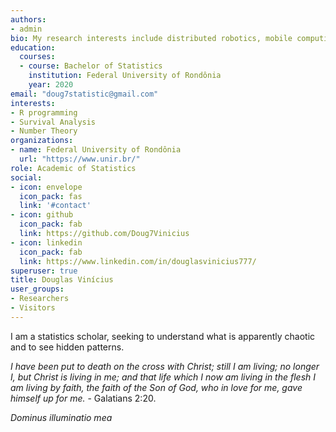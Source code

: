 ```yaml
---
authors:
- admin
bio: My research interests include distributed robotics, mobile computing and programmable matter.
education:
  courses:
  - course: Bachelor of Statistics
    institution: Federal University of Rondônia
    year: 2020
email: "doug7statistic@gmail.com"
interests:
- R programming
- Survival Analysis
- Number Theory
organizations:
- name: Federal University of Rondônia
  url: "https://www.unir.br/"
role: Academic of Statistics
social:
- icon: envelope
  icon_pack: fas
  link: '#contact'
- icon: github
  icon_pack: fab
  link: https://github.com/Doug7Vinicius
- icon: linkedin
  icon_pack: fab
  link: https://www.linkedin.com/in/douglasvinicius777/
superuser: true
title: Douglas Vinícius
user_groups:
- Researchers
- Visitors
---
```


I am a statistics scholar, seeking to understand what is apparently chaotic and to see hidden patterns.

*I have been put to death on the cross with Christ; still I am living; no longer I, but Christ is living in me; and that life which I now am living in the flesh I am living by faith, the faith of the Son of God, who in love for me, gave himself up for me.* - Galatians 2:20.

*Dominus illuminatio mea*


